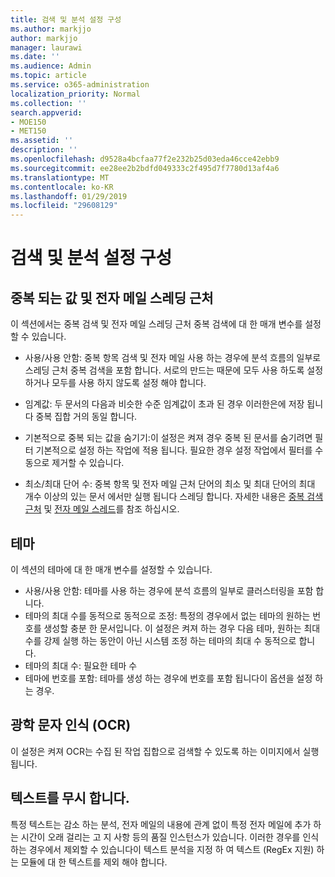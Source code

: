 ```yaml
---
title: 검색 및 분석 설정 구성
ms.author: markjjo
author: markjjo
manager: laurawi
ms.date: ''
ms.audience: Admin
ms.topic: article
ms.service: o365-administration
localization_priority: Normal
ms.collection: ''
search.appverid:
- MOE150
- MET150
ms.assetid: ''
description: ''
ms.openlocfilehash: d9528a4bcfaa77f2e232b25d03eda46cce42ebb9
ms.sourcegitcommit: ee28ee2b2bdfd049333c2f495d7f7780d13af4a6
ms.translationtype: MT
ms.contentlocale: ko-KR
ms.lasthandoff: 01/29/2019
ms.locfileid: "29608129"
---
```

# <a name="configure-search-and-analytics-settings"></a>검색 및 분석 설정 구성


## <a name="near-duplicates-and-email-threading"></a>중복 되는 값 및 전자 메일 스레딩 근처

이 섹션에서는 중복 검색 및 전자 메일 스레딩 근처 중복 검색에 대 한 매개 변수를 설정할 수 있습니다.

- 사용/사용 안함: 중복 항목 검색 및 전자 메일 사용 하는 경우에 분석 흐름의 일부로 스레딩 근처 중복 검색을 포함 합니다. 서로의 만드는 때문에 모두 사용 하도록 설정 하거나 모두를 사용 하지 않도록 설정 해야 합니다.

- 임계값: 두 문서의 다음과 비슷한 수준 임계값이 초과 된 경우 이러한은에 저장 됩니다 중복 집합 거의 동일 합니다.

- 기본적으로 중복 되는 값을 숨기기:이 설정은 켜져 경우 중복 된 문서를 숨기려면 필터 기본적으로 설정 하는 작업에 적용 됩니다. 필요한 경우 설정 작업에서 필터를 수동으로 제거할 수 있습니다.

- 최소/최대 단어 수: 중복 항목 및 전자 메일 근처 단어의 최소 및 최대 단어의 최대 개수 이상의 있는 문서 에서만 실행 됩니다 스레딩 합니다. 자세한 내용은 [중복 검색 근처](near-duplicates.md) 및 [전자 메일 스레드](email-threading.md)를 참조 하십시오.

## <a name="themes"></a>테마

이 섹션의 테마에 대 한 매개 변수를 설정할 수 있습니다.

- 사용/사용 안함: 테마를 사용 하는 경우에 분석 흐름의 일부로 클러스터링을 포함 합니다.
- 테마의 최대 수를 동적으로 동적으로 조정: 특정의 경우에서 없는 테마의 원하는 번호를 생성할 충분 한 문서입니다. 이 설정은 켜져 하는 경우 다음 테마, 원하는 최대 수를 강제 실행 하는 동안이 아닌 시스템 조정 하는 테마의 최대 수 동적으로 합니다.
- 테마의 최대 수: 필요한 테마 수
- 테마에 번호를 포함: 테마를 생성 하는 경우에 번호를 포함 됩니다이 옵션을 설정 하는 경우.  

## <a name="optical-character-recognition-ocr"></a>광학 문자 인식 (OCR)

이 설정은 켜져 OCR는 수집 된 작업 집합으로 검색할 수 있도록 하는 이미지에서 실행 됩니다.

## <a name="ignore-text"></a>텍스트를 무시 합니다.

특정 텍스트는 감소 하는 분석, 전자 메일의 내용에 관계 없이 특정 전자 메일에 추가 하는 시간이 오래 걸리는 고 지 사항 등의 품질 인스턴스가 있습니다. 이러한 경우를 인식 하는 경우에서 제외할 수 있습니다이 텍스트 분석을 지정 하 여 텍스트 (RegEx 지원) 하는 모듈에 대 한 텍스트를 제외 해야 합니다.